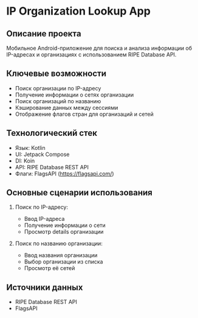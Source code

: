 # IP Organization Lookup App

## Описание проекта
Мобильное Android-приложение для поиска и анализа информации об IP-адресах и организациях с использованием RIPE Database API.

## Ключевые возможности
- Поиск организации по IP-адресу
- Получение информации о сетях организации
- Поиск организаций по названию
- Кэширование данных между сессиями
- Отображение флагов стран для организаций и сетей

## Технологический стек
- Язык: Kotlin
- UI: Jetpack Compose
- DI: Koin
- API: RIPE Database REST API
- Флаги: FlagsAPI (https://flagsapi.com/)

## Основные сценарии использования
1. Поиск по IP-адресу:
    - Ввод IP-адреса
    - Получение информации о сети
    - Просмотр details организации

2. Поиск по названию организации:
    - Ввод названия организации
    - Выбор организации из списка
    - Просмотр её сетей

## Источники данных
- RIPE Database REST API
- FlagsAPI